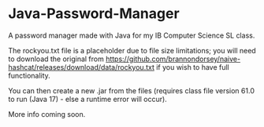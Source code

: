 # Java-Password-Manager
A password manager made with Java for my IB Computer Science SL class.

The rockyou.txt file is a placeholder due to file size limitations; you will need to download the original from https://github.com/brannondorsey/naive-hashcat/releases/download/data/rockyou.txt if you wish to have full functionality.

You can then create a new .jar from the files (requires class file version 61.0 to run (Java 17) - else a runtime error will occur).

More info coming soon.
